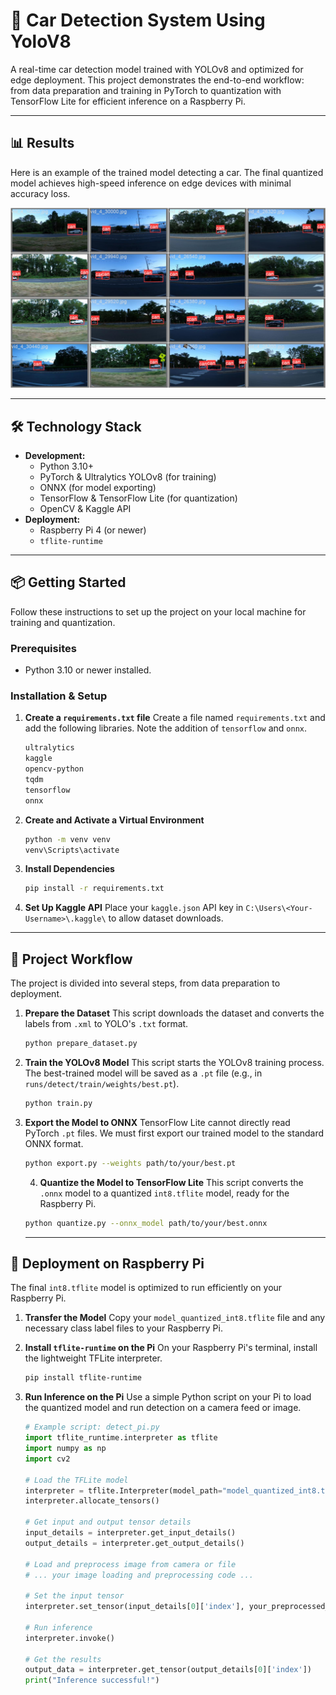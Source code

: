 # 🚗 Car Detection System Using YoloV8

A real-time car detection model trained with YOLOv8 and optimized for edge deployment. This project demonstrates the end-to-end workflow: from data preparation and training in PyTorch to quantization with TensorFlow Lite for efficient inference on a Raspberry Pi.

---

## 📊 Results

Here is an example of the trained model detecting a car. The final quantized model achieves high-speed inference on edge devices with minimal accuracy loss.

![Detection Result](results/detection_example.png)

---

## 🛠️ Technology Stack

* **Development:**
    * Python 3.10+
    * PyTorch & Ultralytics YOLOv8 (for training)
    * ONNX (for model exporting)
    * TensorFlow & TensorFlow Lite (for quantization)
    * OpenCV & Kaggle API
* **Deployment:**
    * Raspberry Pi 4 (or newer)
    * `tflite-runtime`

---

## 📦 Getting Started

Follow these instructions to set up the project on your local machine for training and quantization.

### Prerequisites

* Python 3.10 or newer installed.

### Installation & Setup

1.  **Create a `requirements.txt` file**
    Create a file named `requirements.txt` and add the following libraries. Note the addition of `tensorflow` and `onnx`.
    ```txt
    ultralytics
    kaggle
    opencv-python
    tqdm
    tensorflow
    onnx
    ```

2.  **Create and Activate a Virtual Environment**
    ```bash
    python -m venv venv
    venv\Scripts\activate
    ```

3.  **Install Dependencies**
    ```bash
    pip install -r requirements.txt
    ```

4.  **Set Up Kaggle API**
    Place your `kaggle.json` API key in `C:\Users\<Your-Username>\.kaggle\` to allow dataset downloads.

---

## 🚀 Project Workflow

The project is divided into several steps, from data preparation to deployment.

1.  **Prepare the Dataset**
    This script downloads the dataset and converts the labels from `.xml` to YOLO's `.txt` format.
    ```bash
    python prepare_dataset.py 
    ```

2.  **Train the YOLOv8 Model**
    This script starts the YOLOv8 training process. The best-trained model will be saved as a `.pt` file (e.g., in `runs/detect/train/weights/best.pt`).
    ```bash
    python train.py
    ```

3.  **Export the Model to ONNX**
    TensorFlow Lite cannot directly read PyTorch `.pt` files. We must first export our trained model to the standard ONNX format.
    ```bash
    python export.py --weights path/to/your/best.pt
    ```
    4.  **Quantize the Model to TensorFlow Lite**
    This script converts the `.onnx` model to a quantized `int8.tflite` model, ready for the Raspberry Pi.
    ```bash
    python quantize.py --onnx_model path/to/your/best.onnx
    ```
    ---

## 🥧 Deployment on Raspberry Pi

The final `int8.tflite` model is optimized to run efficiently on your Raspberry Pi.

1.  **Transfer the Model**
    Copy your `model_quantized_int8.tflite` file and any necessary class label files to your Raspberry Pi.

2.  **Install `tflite-runtime` on the Pi**
    On your Raspberry Pi's terminal, install the lightweight TFLite interpreter.
    ```bash
    pip install tflite-runtime
    ```

3.  **Run Inference on the Pi**
    Use a simple Python script on your Pi to load the quantized model and run detection on a camera feed or image.
    ```python
    # Example script: detect_pi.py
    import tflite_runtime.interpreter as tflite
    import numpy as np
    import cv2

    # Load the TFLite model
    interpreter = tflite.Interpreter(model_path="model_quantized_int8.tflite")
    interpreter.allocate_tensors()

    # Get input and output tensor details
    input_details = interpreter.get_input_details()
    output_details = interpreter.get_output_details()

    # Load and preprocess image from camera or file
    # ... your image loading and preprocessing code ...

    # Set the input tensor
    interpreter.set_tensor(input_details[0]['index'], your_preprocessed_image)

    # Run inference
    interpreter.invoke()

    # Get the results
    output_data = interpreter.get_tensor(output_details[0]['index'])
    print("Inference successful!")
    ```
